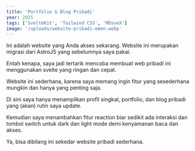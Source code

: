 ```yaml
---
title: 'Portfolio & Blog Pribadi'
year: 2025
tags: ['SvelteKit', 'Tailwind CSS', 'MDsveX']
image: '/uploads/website-pribadi-emen.webp'
---
```


Ini adalah website yang Anda akses sekarang. Website ini merupakan migrasi dari AstroJS yang sebelumnya saya pakai.

Entah kenapa, saya jadi tertarik mencoba membuat web pribadi ini menggunakan svelte yang ringan dan cepat.

Website ini sederhana, karena saya memang ingin fitur yang sesederhana mungkin dan hanya yang penting saja.

Di sini saya hanya menampilkan profil singkat, portfolio, dan blog pribadi yang (akan) rutin saya update.

Kemudian saya menambahkan fitur reaction biar sedikit ada interaksi dan tombol switch untuk dark dan light mode demi kenyamanan baca dan akses.

Ya, bisa dibilang ini sekedar website pribadi sederhana.
